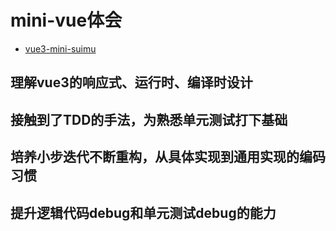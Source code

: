# mini-vue体会

- [vue3-mini-suimu](https://github.com/shuimu0579/vue3-mini-suimu)

## 理解vue3的响应式、运行时、编译时设计

## 接触到了TDD的手法，为熟悉单元测试打下基础

## 培养小步迭代不断重构，从具体实现到通用实现的编码习惯

## 提升逻辑代码debug和单元测试debug的能力
